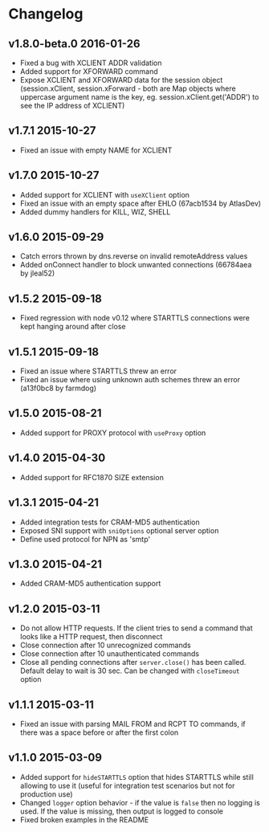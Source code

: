 # Changelog

## v1.8.0-beta.0 2016-01-26

  * Fixed a bug with XCLIENT ADDR validation
  * Added support for XFORWARD command
  * Expose XCLIENT and XFORWARD data for the session object (session.xClient, session.xForward - both are Map objects where uppercase argument name is the key, eg. session.xClient.get('ADDR') to see the IP address of XCLIENT)

## v1.7.1 2015-10-27

  * Fixed an issue with empty NAME for XCLIENT

## v1.7.0 2015-10-27

  * Added support for XCLIENT with `useXClient` option
  * Fixed an issue with an empty space after EHLO (67acb1534 by AtlasDev)
  * Added dummy handlers for KILL, WIZ, SHELL

## v1.6.0 2015-09-29

  * Catch errors thrown by dns.reverse on invalid remoteAddress values
  * Added onConnect handler to block unwanted connections (66784aea by jleal52)

## v1.5.2 2015-09-18

  * Fixed regression with node v0.12 where STARTTLS connections were kept hanging around after close

## v1.5.1 2015-09-18

  * Fixed an issue where STARTTLS threw an error
  * Fixed an issue where using unknown auth schemes threw an error (a13f0bc8 by farmdog)

## v1.5.0 2015-08-21

  * Added support for PROXY protocol with `useProxy` option

## v1.4.0 2015-04-30

  * Added support for RFC1870 SIZE extension

## v1.3.1 2015-04-21

  * Added integration tests for CRAM-MD5 authentication
  * Exposed SNI support with `sniOptions` optional server option
  * Define used protocol for NPN as 'smtp'

## v1.3.0 2015-04-21

  * Added CRAM-MD5 authentication support

## v1.2.0 2015-03-11

  * Do not allow HTTP requests. If the client tries to send a command that looks like a HTTP request, then disconnect
  * Close connection after 10 unrecognized commands
  * Close connection after 10 unauthenticated commands
  * Close all pending connections after `server.close()` has been called. Default delay to wait is 30 sec. Can be changed with `closeTimeout` option

## v1.1.1 2015-03-11

  * Fixed an issue with parsing MAIL FROM and RCPT TO commands, if there was a space before or after the first colon

## v1.1.0 2015-03-09

  * Added support for `hideSTARTTLS` option that hides STARTTLS while still allowing to use it (useful for integration test scenarios but not for production use)
  * Changed `logger` option behavior - if the value is `false` then no logging is used. If the value is missing, then output is logged to console
  * Fixed broken examples in the README
